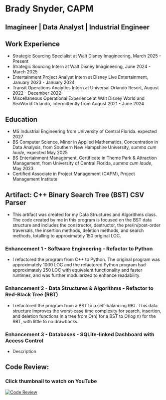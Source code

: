 # Brady Snyder, CAPM
## Imagineer | Data Analyst | Industrial Engineer

## Work Experience
- Strategic Sourcing Specialist at Walt Disney Imagineering, March 2025 - Present
- Strategic Sourcing Intern at Walt Disney Imagineering, June 2024 - March 2025
- Entertainment Project Analyst Intern at Disney Live Entertainment, January 2023 - January 2024
- Transit Operations Analytics Intern at Universal Orlando Resort, August 2022 - December 2022
- Miscellaneous Operational Experience at Walt Disney World and SeaWorld Orlando, Intermittently from August 2021 - June 2024

## Education
- MS Industrial Engineering from University of Central Florida. expected 2027
- BS Computer Science, Minor in Applied Mathematics, Concentration in Data Analysis, from Southern New Hampshire University, *summa cum laude*, expected May 2025
- BS Entertainment Management, Certificate in Theme Park & Attraction Management, from University of Central Florida, *summa cum laude*, May 2023
- Certified Associate in Project Management (CAPM), Project Management Institute

## Artifact: C++ Binary Search Tree (BST) CSV Parser
- This artifact was created for my Data Structures and Algorithms class. The code created by me in this program is focused on the BST data structure and includes the constructor, destructor, the pre/in/post-order traversals, the insertion methods, deletion methods, and search methods, totalling to approximately 150 original LOC.
### Enhancement 1 - Software Engineering - Refactor to Python
- I refactored the program from C++ to Python. The original program was approximately 1000 LOC and the refactored Python program had approximately 250 LOC with equivalent functionality and faster runtimes, and was further modularized to enhance readability.
### Enhancement 2 - Data Structures & Algorithms - Refactor to Red-Black Tree (RBT)
- I refactored the program from a BST to a self-balancing RBT. This data structure improves the worst-case time complexity for search, insertion, and deletion functions in a tree from O(n) for a BST to O(log n) for the RBT, with little to no drawbacks.
### Enhancement 3 - Databases - SQLite-linked Dashboard with Access Control
- Description

## Code Review:
### Click thumbnail to watch on YouTube
[![Code Review](https://img.youtube.com/vi/FSAkcbkLB3A/maxresdefault.jpg)](https://www.youtube.com/watch?v=FSAkcbkLB3A)
